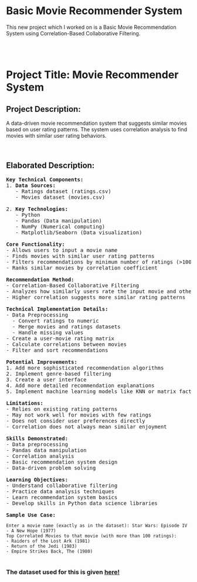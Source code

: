 # Basic Movie Recommender System
This new project which I worked on is a Basic Movie Recommendation System using Correlation-Based Collaborative Filtering.

<br><br>

<h1><strong>Project Title:</strong> Movie Recommender System</h1>

<h2><strong>Project Description:</strong></h2>
<p>A data-driven movie recommendation system that suggests similar movies based on user rating patterns. The system uses correlation analysis to find movies with similar user rating behaviors.</p>

<br>
<h2>Elaborated Description:</h2>

<pre>
<strong>Key Technical Components:</strong>
1. <strong>Data Sources:</strong>
   - Ratings dataset (ratings.csv)
   - Movies dataset (movies.csv)

2. <strong>Key Technologies:</strong>
   - Python
   - Pandas (Data manipulation)
   - NumPy (Numerical computing)
   - Matplotlib/Seaborn (Data visualization)

<strong>Core Functionality:</strong>
- Allows users to input a movie name
- Finds movies with similar user rating patterns
- Filters recommendations by minimum number of ratings (>100)
- Ranks similar movies by correlation coefficient

<strong>Recommendation Method:</strong>
- Correlation-Based Collaborative Filtering
- Analyzes how similarly users rate the input movie and other movies
- Higher correlation suggests more similar rating patterns

<strong>Technical Implementation Details:</strong>
- Data Preprocessing
  - Convert ratings to numeric
  - Merge movies and ratings datasets
  - Handle missing values
- Create a user-movie rating matrix
- Calculate correlations between movies
- Filter and sort recommendations

<strong>Potential Improvements:</strong>
1. Add more sophisticated recommendation algorithms
2. Implement genre-based filtering
3. Create a user interface
4. Add more detailed recommendation explanations
5. Implement machine learning models like KNN or matrix factorization

<strong>Limitations:</strong>
- Relies on existing rating patterns
- May not work well for movies with few ratings
- Does not consider user preferences directly
- Correlation does not always mean similar enjoyment

<strong>Skills Demonstrated:</strong>
- Data preprocessing
- Pandas data manipulation
- Correlation analysis
- Basic recommendation system design
- Data-driven problem solving

<strong>Learning Objectives:</strong>
- Understand collaborative filtering
- Practice data analysis techniques
- Learn recommendation system basics
- Develop skills in Python data science libraries

<strong>Sample Use Case:</strong>
<code>
Enter a movie name (exactly as in the dataset): Star Wars: Episode IV - A New Hope (1977)
Top Correlated Movies to that movie (with more than 100 ratings):
- Raiders of the Lost Ark (1981)
- Return of the Jedi (1983)
- Empire Strikes Back, The (1980)
</code>
</pre>

<h3>The dataset used for this is given <a href="https://grouplens.org/datasets/movielens/latest/">here!</a></h3> 
